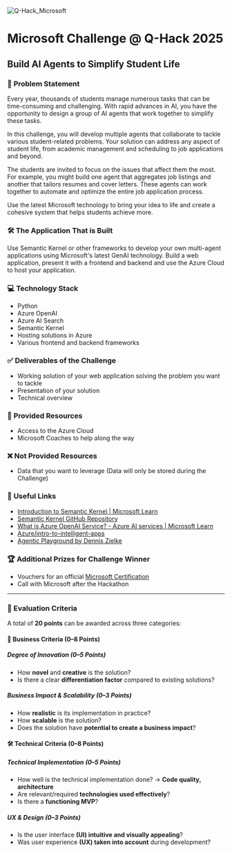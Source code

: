 ![Q-Hack_Microsoft](https://github.com/user-attachments/assets/4acd82d3-ab01-41cb-8315-2f91a6919768)

# **Microsoft Challenge @ Q-Hack 2025**

## **Build AI Agents to Simplify Student Life**

### 📄 **Problem Statement**

Every year, thousands of students manage numerous tasks that can be time-consuming and challenging. With rapid advances in AI, you have the opportunity to design a group of AI agents that work together to simplify these tasks. 

In this challenge, you will develop multiple agents that collaborate to tackle various student-related problems. Your solution can address any aspect of student life, from academic management and scheduling to job applications and beyond.

The students are invited to focus on the issues that affect them the most. For example, you might build one agent that aggregates job listings and another that tailors resumes and cover letters. These agents can work together to automate and optimize the entire job application process.

Use the latest Microsoft technology to bring your idea to life and create a cohesive system that helps students achieve more.

### 🛠️ **The Application That is Built**

Use Semantic Kernel or other frameworks to develop your own multi-agent applications using Microsoft's latest GenAI technology. Build a web application, present it with a frontend and backend and use the Azure Cloud to host your application.

### 💻 **Technology Stack**

- Python  
- Azure OpenAI  
- Azure AI Search  
- Semantic Kernel  
- Hosting solutions in Azure  
- Various frontend and backend frameworks  

### ✅ Deliverables of the Challenge

- Working solution of your web application solving the problem you want to tackle  
- Presentation of your solution  
- Technical overview  

### 🧰 **Provided Resources**

- Access to the Azure Cloud  
- Microsoft Coaches to help along the way  

### ❌ **Not Provided Resources**

- Data that you want to leverage (Data will only be stored during the Challenge)  

### 🔗 **Useful Links**

- [Introduction to Semantic Kernel | Microsoft Learn](https://learn.microsoft.com/en-us/semantic-kernel/overview/)  
- [Semantic Kernel GitHub Repository](https://github.com/microsoft/semantic-kernel)  
- [What is Azure OpenAI Service? - Azure AI services | Microsoft Learn](https://learn.microsoft.com/en-us/azure/cognitive-services/openai/overview)  
- [Azure/intro-to-intelligent-apps](https://github.com/Azure/intro-to-intelligent-apps)  
- [Agentic Playground by Dennis Zielke](https://github.com/denniszielke/agentic-playground)

### 🏆 Additional Prizes for Challenge Winner

- Vouchers for an official [Microsoft Certification](https://learn.microsoft.com/de-de/credentials/browse/?credential_types=certification)
- Call with Microsoft after the Hackathon

---

### 🧪 Evaluation Criteria

A total of **20 points** can be awarded across three categories:

#### 💼 Business Criteria (0–8 Points)

##### Degree of Innovation (0–5 Points)
- How **novel** and **creative** is the solution?  
- Is there a clear **differentiation factor** compared to existing solutions?

##### Business Impact & Scalability (0–3 Points)
- How **realistic** is its implementation in practice?  
- How **scalable** is the solution?  
- Does the solution have **potential to create a business impact**?

#### 🛠️ Technical Criteria (0–8 Points)

##### Technical Implementation (0–5 Points)
- How well is the technical implementation done? → **Code quality, architecture**  
- Are relevant/required **technologies used effectively**?  
- Is there a **functioning MVP**?

##### UX & Design (0–3 Points)
- Is the user interface **(UI) intuitive and visually appealing**?  
- Was user experience **(UX) taken into account** during development?
